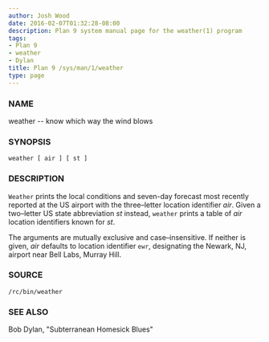 ```yaml
---
author: Josh Wood
date: 2016-02-07T01:32:28-08:00
description: Plan 9 system manual page for the weather(1) program
tags:
- Plan 9
- weather
- Dylan
title: Plan 9 /sys/man/1/weather
type: page
---
```


### NAME

weather -- know which way the wind blows

### SYNOPSIS

`weather [ air ] [ st ]`

### DESCRIPTION

`Weather` prints the local conditions and seven-day forecast most recently reported at the US airport with the three–letter location identifier *air*. Given a two–letter US state abbreviation *st* instead, `weather` prints a table of *air* location identifiers known for *st*.

The arguments are mutually exclusive and case–insensitive. If neither is given, *air* defaults to location identifier `ewr`, designating the Newark, NJ, airport near Bell Labs, Murray Hill.

### SOURCE

`/rc/bin/weather`

### SEE ALSO  

Bob Dylan, "Subterranean Homesick Blues"
